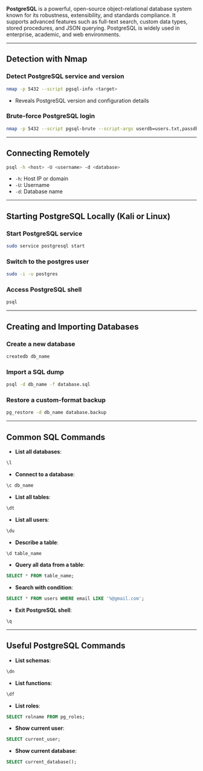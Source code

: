 **PostgreSQL** is a powerful, open-source object-relational database system known for its robustness, extensibility, and standards compliance. It supports advanced features such as full-text search, custom data types, stored procedures, and JSON querying. PostgreSQL is widely used in enterprise, academic, and web environments.

---

## Detection with Nmap

### Detect PostgreSQL service and version

```bash
nmap -p 5432 --script pgsql-info <target>
```

- Reveals PostgreSQL version and configuration details

### Brute-force PostgreSQL login

```bash
nmap -p 5432 --script pgsql-brute --script-args userdb=users.txt,passdb=pass.txt <target>
```

---
## Connecting Remotely

```bash
psql -h <host> -U <username> -d <database>
```

- `-h`: Host IP or domain
- `-U`: Username
- `-d`: Database name

---


## Starting PostgreSQL Locally (Kali or Linux)

### Start PostgreSQL service

```bash
sudo service postgresql start
```

### Switch to the postgres user

```bash
sudo -i -u postgres
```

### Access PostgreSQL shell

```bash
psql
```

---

## Creating and Importing Databases

### Create a new database

```bash
createdb db_name
```

### Import a SQL dump

```bash
psql -d db_name -f database.sql
```

### Restore a custom-format backup

```bash
pg_restore -d db_name database.backup
```

---

## Common SQL Commands

- **List all databases**:

```sql
\l
```

- **Connect to a database**:

```sql
\c db_name
```

- **List all tables**:

```sql
\dt
```

- **List all users**:

```sql
\du
```

- **Describe a table**:

```sql
\d table_name
```

- **Query all data from a table**:

```sql
SELECT * FROM table_name;
```

- **Search with condition**:

```sql
SELECT * FROM users WHERE email LIKE '%@gmail.com';
```

- **Exit PostgreSQL shell**:

```sql
\q
```


---

## Useful PostgreSQL Commands

- **List schemas**:

```sql
\dn
```

- **List functions**:

```sql
\df
```

- **List roles**:

```sql
SELECT rolname FROM pg_roles;
```

- **Show current user**:

```sql
SELECT current_user;
```

- **Show current database**:

```sql
SELECT current_database();
```

